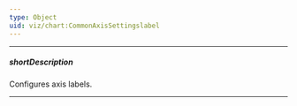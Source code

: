 ```yaml
---
type: Object
uid: viz/chart:CommonAxisSettingslabel
---
```

---
##### shortDescription
Configures axis labels.

---
<!--
Axis labels display the values of [major axis ticks](/api-reference/10%20UI%20Components/dxChart/1%20Configuration/commonAxisSettings/tick '/Documentation/ApiReference/UI_Components/dxChart/Configuration/commonAxisSettings/tick/').

![DevExtreme HTML5 Charts AxisLabels](/images/ChartJS/visual_elements/axis_labels.png)

The **commonAxisSettings**.**label** object, which is described here, specifies common settings for all axis labels in the chart. To configure only those labels that belong to a particular axis, use the following objects.

- **argumentAxis**.[label](/api-reference/10%20UI%20Components/dxChart/1%20Configuration/argumentAxis/label '/Documentation/ApiReference/UI_Components/dxChart/Configuration/argumentAxis/label/')     
- **valueAxis**.[label](/api-reference/10%20UI%20Components/dxChart/1%20Configuration/valueAxis/label '/Documentation/ApiReference/UI_Components/dxChart/Configuration/valueAxis/label/')       

Axis-specific settings override common settings.
-->
